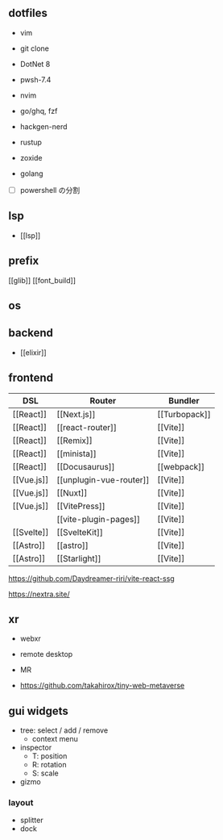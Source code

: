 ## dotfiles

- vim
- git clone

- DotNet 8
- pwsh-7.4
- nvim
- go/ghq, fzf
- hackgen-nerd
- rustup
- zoxide
- golang

- [ ] powershell の分割

## lsp

- [[lsp]]

## prefix

[[glib]]
[[font_build]]

## os

## backend

- [[elixir]]

## frontend

| DSL        | Router                  | Bundler       |
| ---------- | ----------------------- | ------------- |
| [[React]]  | [[Next.js]]             | [[Turbopack]] |
| [[React]]  | [[react-router]]        | [[Vite]]      |
| [[React]]  | [[Remix]]               | [[Vite]]      |
| [[React]]  | [[minista]]             | [[Vite]]      |
| [[React]]  | [[Docusaurus]]          | [[webpack]]   |
| [[Vue.js]] | [[unplugin-vue-router]] | [[Vite]]      |
| [[Vue.js]] | [[Nuxt]]                | [[Vite]]      |
| [[Vue.js]] | [[VitePress]]           | [[Vite]]      |
|            | [[vite-plugin-pages]]   | [[Vite]]      |
| [[Svelte]] | [[SvelteKit]]           | [[Vite]]      |
| [[Astro]]  | [[astro]]               | [[Vite]]      |
| [[Astro]]  | [[Starlight]]           | [[Vite]]      |

https://github.com/Daydreamer-riri/vite-react-ssg

https://nextra.site/

## xr

- webxr
- remote desktop
- MR

- https://github.com/takahirox/tiny-web-metaverse

## gui widgets

- tree: select / add / remove
  - context menu
- inspector
  - T: position
  - R: rotation
  - S: scale
- gizmo

### layout

- splitter
- dock


